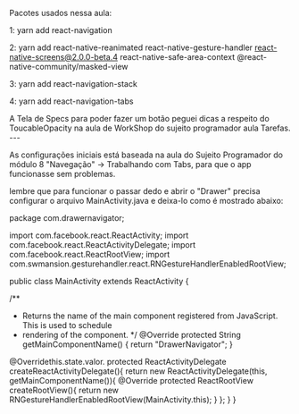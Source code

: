 Pacotes usados nessa aula:

1: yarn add react-navigation

2: yarn add react-native-reanimated react-native-gesture-handler react-native-screens@2.0.0-beta.4  react-native-safe-area-context @react-native-community/masked-view

3: yarn add react-navigation-stack

4: yarn add react-navigation-tabs



A Tela de Specs para poder fazer um botão peguei dicas a respeito do ToucableOpacity na aula de WorkShop do sujeito programador aula Tarefas. ---


As configurações iniciais está baseada na aula do Sujeito Programador do módulo 8 "Navegação" -> Trabalhando com Tabs, para que o app funcionasse sem problemas.  


lembre que para funcionar o passar dedo e abrir o "Drawer" precisa configurar o arquivo MainActivity.java e deixa-lo como é mostrado abaixo:





package com.drawernavigator;

import com.facebook.react.ReactActivity;
import com.facebook.react.ReactActivityDelegate;
import com.facebook.react.ReactRootView;
import com.swmansion.gesturehandler.react.RNGestureHandlerEnabledRootView;


public class MainActivity extends ReactActivity {

  /**
   * Returns the name of the main component registered from JavaScript. This is used to schedule
   * rendering of the component.
   */
  @Override
  protected String getMainComponentName() {
    return "DrawerNavigator";
  }

  @Overridethis.state.valor.
  protected ReactActivityDelegate createReactActivityDelegate(){
    return new ReactActivityDelegate(this, getMainComponentName()){
      @Override
      protected ReactRootView createRootView(){
        return new RNGestureHandlerEnabledRootView(MainActivity.this);
      }
    };
  }
}
